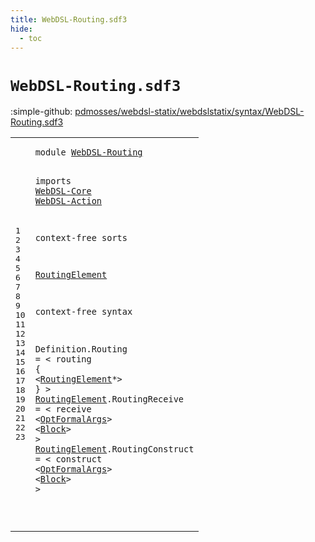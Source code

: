 ```yaml
---
title: WebDSL-Routing.sdf3
hide:
  - toc
---
```


# `WebDSL-Routing.sdf3`

:simple-github: [pdmosses/webdsl-statix/webdslstatix/syntax/WebDSL-Routing.sdf3]

[pdmosses/webdsl-statix/webdslstatix/syntax/WebDSL-Routing.sdf3]: https://github.com/pdmosses/webdsl-statix/blob/master/webdslstatix/syntax/WebDSL-Routing.sdf3 "The source file on GitHub"

<div class="sdf3"><table class="highlighttable"><tbody><tr><td class="linenos"><div class="linenodiv"><pre><span></span>1
2
3
4
5
6
7
8
9
10
11
12
13
14
15
16
17
18
19
20
21
22
23
</pre></div></td>
<td class="code"><pre><code><span class="keyword">module</span> <a href="../webdsl-statix.sdf3/#WebDSL-Routing_342_356" id="WebDSL-Routing_7_21" title="Referenced at ../webdsl-statix.sdf3 line 21">WebDSL-Routing</a>

<span class="keyword">imports</span>
  <a href="../WebDSL-Core.sdf3/#WebDSL-Core_7_18" id="WebDSL-Core_33_44" title="Defined at ../WebDSL-Core.sdf3 line 1">WebDSL-Core</a>
  <a href="../WebDSL-Action.sdf3/#WebDSL-Action_7_20" id="WebDSL-Action_47_60" title="Defined at ../WebDSL-Action.sdf3 line 1">WebDSL-Action</a>

<span class="keyword">context-free sorts</span>

  <a href="#RoutingElement_167_181" id="RoutingElement_84_98" title="Referenced at line 15">RoutingElement</a>

<span class="keyword">context-free syntax</span>

  <span id="Definition_123_133" title="Not referenced locally, nor via imports">Definition</span>.<span class="cons_Constructor"><span id="Routing_134_141" title="Not referenced locally, nor via imports">Routing</span></span> = &lt;
    <span class="cons_String">routing</span> <span class="cons_String">{</span>
      &lt;<a href="#RoutingElement_84_98" id="RoutingElement_167_181" title="Defined at line 9, 18, 21">RoutingElement</a>*&gt;
    <span class="cons_String">}</span>
  &gt;
  <a href="#RoutingElement_167_181" id="RoutingElement_196_210" title="Referenced at line 15">RoutingElement</a>.<span class="cons_Constructor"><span id="RoutingReceive_211_225" title="Not referenced locally, nor via imports">RoutingReceive</span></span> = &lt;
    <span class="cons_String">receive</span> &lt;<a href="../WebDSL-Core.sdf3/#OptFormalArgs_113_126" id="OptFormalArgs_243_256" title="Defined at ../WebDSL-Core.sdf3 line 10, 37, 38">OptFormalArgs</a>&gt; &lt;<a href="../WebDSL-Action.sdf3/#Block_145_150" id="Block_259_264" title="Defined at ../WebDSL-Action.sdf3 line 13, 45">Block</a>&gt;
  &gt;
  <a href="#RoutingElement_167_181" id="RoutingElement_272_286" title="Referenced at line 15">RoutingElement</a>.<span class="cons_Constructor"><span id="RoutingConstruct_287_303" title="Not referenced locally, nor via imports">RoutingConstruct</span></span> = &lt;
    <span class="cons_String">construct</span> &lt;<a href="../WebDSL-Core.sdf3/#OptFormalArgs_113_126" id="OptFormalArgs_323_336" title="Defined at ../WebDSL-Core.sdf3 line 10, 37, 38">OptFormalArgs</a>&gt; &lt;<a href="../WebDSL-Action.sdf3/#Block_145_150" id="Block_339_344" title="Defined at ../WebDSL-Action.sdf3 line 13, 45">Block</a>&gt;
  &gt;

</code></pre></td></tr></tbody></table></div>